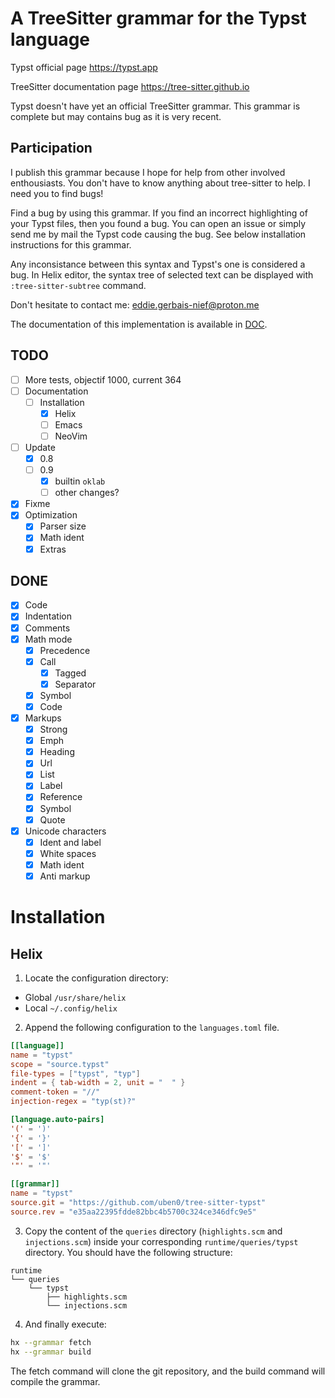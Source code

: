 # A TreeSitter grammar for the Typst language

Typst official page https://typst.app

TreeSitter documentation page https://tree-sitter.github.io

Typst doesn't have yet an official TreeSitter grammar. This grammar is complete but may contains bug as it is very recent.

## Participation

I publish this grammar because I hope for help from other involved enthousiasts. You don't have to know anything about tree-sitter to help. I need you to find bugs!

Find a bug by using this grammar. If you find an incorrect highlighting of your Typst files, then you found a bug. You can open an issue or simply send me by mail the Typst code causing the bug. See below installation instructions for this grammar.

Any inconsistance between this syntax and Typst's one is considered a bug. In Helix editor, the syntax tree of selected text can be displayed with `:tree-sitter-subtree` command.

Don't hesitate to contact me: eddie.gerbais-nief@proton.me

The documentation of this implementation is available in [DOC](DOC.md).

## TODO

- [ ] More tests, objectif 1000, current 364
- [ ] Documentation
  - [ ] Installation
    - [X] Helix
    - [ ] Emacs
    - [ ] NeoVim
- [ ] Update
  - [X] 0.8
  - [ ] 0.9
    - [X] builtin `oklab`
    - [ ] other changes?
- [X] Fixme
- [X] Optimization
  - [X] Parser size
  - [X] Math ident
  - [X] Extras

## DONE

- [X] Code
- [X] Indentation
- [X] Comments
- [X] Math mode
  - [X] Precedence
  - [X] Call
    - [X] Tagged
    - [X] Separator
  - [X] Symbol
  - [X] Code
- [X] Markups
  - [X] Strong
  - [X] Emph
  - [X] Heading
  - [X] Url
  - [X] List
  - [X] Label
  - [X] Reference
  - [X] Symbol
  - [X] Quote
- [X] Unicode characters
  - [X] Ident and label
  - [X] White spaces
  - [X] Math ident
  - [X] Anti markup

# Installation

## Helix

1. Locate the configuration directory:

- Global `/usr/share/helix`
- Local `~/.config/helix`


2. Append the following configuration to the `languages.toml` file.

```toml
[[language]]
name = "typst"
scope = "source.typst"
file-types = ["typst", "typ"]
indent = { tab-width = 2, unit = "  " }
comment-token = "//"
injection-regex = "typ(st)?"

[language.auto-pairs]
'(' = ')'
'{' = '}'
'[' = ']'
'$' = '$'
'"' = '"'

[[grammar]]
name = "typst"
source.git = "https://github.com/uben0/tree-sitter-typst"
source.rev = "e35aa22395fdde82bbc4b5700c324ce346dfc9e5"
```

3. Copy the content of the `queries` directory (`highlights.scm` and `injections.scm`) inside your corresponding `runtime/queries/typst` directory. You should have the following structure:

```
runtime
└── queries
    └── typst
        ├── highlights.scm
        └── injections.scm
```

4. And finally execute:

```sh
hx --grammar fetch
hx --grammar build
```

The fetch command will clone the git repository, and the build command will compile the grammar.